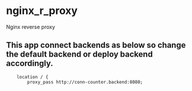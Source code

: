 # nginx_r_proxy
Nginx reverse proxy 

## This app connect backends as below so change the default backend or deploy backend accordingly. 
~~~
    location / {
        proxy_pass http://conn-counter.backend:8080;
~~~

